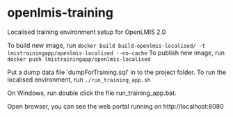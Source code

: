 # openlmis-training
Localised training environment setup for OpenLMIS 2.0

To build new image, run `docker build build-openlmis-localised/ -t lmistrainingapp/openlmis-localised --no-cache`
To publish new image, run `docker push lmistrainingapp/openlmis-localised`

Put a dump data file 'dumpForTraining.sql' in to the project folder.
To run the localised environment, run `./run_training_app.sh`

On Windows, run double click the file run_training_app.bat.

Open browser, you can see the web portal running on http://localhost:8080